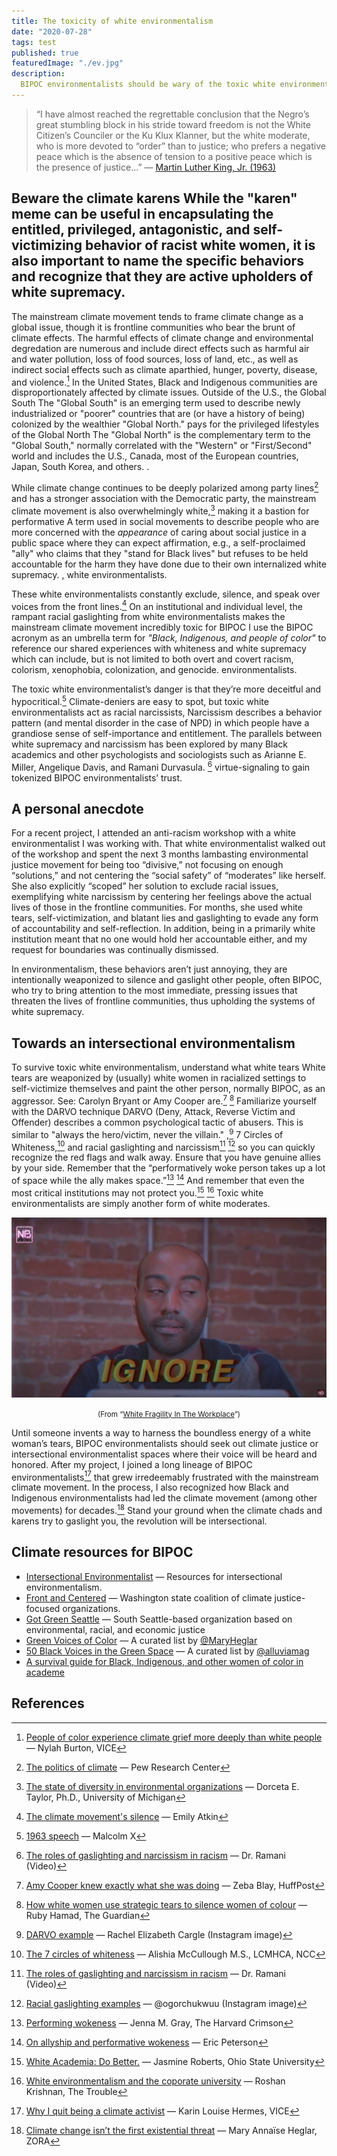 ```yaml
---
title: The toxicity of white environmentalism
date: "2020-07-28"
tags: test
published: true
featuredImage: "./ev.jpg"
description:
  BIPOC environmentalists should be wary of the toxic white environmentalists who will shamelessly virtue signal while silencing and gaslighting those who dare demand accountability.
---
```


> “I have almost reached the regrettable conclusion that the Negro’s great stumbling block in his stride toward freedom is not the White Citizen’s Counciler or the Ku Klux Klanner, but the white moderate, who is more devoted to “order” than to justice; who prefers a negative peace which is the absence of tension to a positive peace which is the presence of justice…” — [Martin Luther King, Jr. (1963)](https://www.africa.upenn.edu/Articles_Gen/Letter_Birmingham.html)

## Beware the climate <a class="annotation">karens<span> While the "karen" meme can be useful in encapsulating the entitled, privileged, antagonistic, and self-victimizing behavior of racist white women, it is also important to name the specific behaviors and recognize that they are active upholders of white supremacy.</span></a>


The mainstream climate movement tends to frame climate change as a global issue, though it is frontline communities who bear the brunt of <a class="annotation">climate effects.<span>
  The harmful effects of climate change and environmental degredation are numerous and include direct effects such as harmful air and water pollution, loss of food sources, loss of land, etc., as well as indirect social effects such as climate aparthied, hunger, poverty, disease, and violence.</span></a>[^1]
In the United States, Black and Indigenous communities are disproportionately affected by climate issues. Outside of the U.S., the <a class="annotation">Global South<span>
  The "Global South" is an emerging term used to describe newly industrialized or "poorer" countries that are (or have a history of being) colonized by the wealthier "Global North."
</span></a> pays for the privileged lifestyles of the <a class="annotation">Global North<span>
  The "Global North" is the complementary term to the "Global South," normally correlated with the "Western" or "First/Second" world and includes the U.S., Canada, most of the European countries, Japan, South Korea, and others.
</span></a>.

While climate change continues to be deeply polarized among party lines[^2] and has a stronger association with the Democratic party, the mainstream climate movement is also overwhelmingly white,[^3] making it a bastion for <a class="annotation">performative<span>
  A term used in social movements to describe people who are more concerned with the <em>appearance</em> of caring about social justice in a public space where they can expect affirmation, e.g., a self-proclaimed "ally" who claims that they "stand for Black lives" but refuses to be held accountable for the harm they have done due to their own internalized white supremacy.
</span></a>, white environmentalists.

These white environmentalists constantly exclude, silence, and speak over voices from the front lines.[^4] On an institutional and individual level, the rampant racial gaslighting from white environmentalists makes the mainstream climate movement incredibly toxic for <a class="annotation">BIPOC<span>
  I use the BIPOC acronym as an umbrella term for <em>"Black, Indigenous, and people of color"</em> to reference our shared experiences with whiteness and white supremacy which can include, but is not limited to both overt and covert racism, colorism, xenophobia, colonization, and genocide.
</span></a> environmentalists.

The toxic white environmentalist’s danger is that they’re more deceitful and hypocritical.[^5] Climate-deniers are easy to spot, but toxic white environmentalists act as <a class="annotation">racial narcissists,<span>
  Narcissism describes a behavior pattern (and mental disorder in the case of NPD) in which people have a grandiose sense of self-importance and entitlement. The parallels between white supremacy and narcissism has been explored by many Black academics and other psychologists and sociologists such as Arianne E. Miller, Angelique Davis, and Ramani Durvasula.
</span></a>[^6] virtue-signaling to gain tokenized BIPOC environmentalists’ trust.

## A personal anecdote

For a recent project, I attended an anti-racism workshop with a white environmentalist I was working with. That white environmentalist walked out of the workshop and spent the next 3 months lambasting environmental justice movement for being too “divisive,” not focusing on enough “solutions,” and not centering the “social safety” of “moderates” like herself. She also explicitly “scoped” her solution to exclude racial issues, exemplifying white narcissism by centering her feelings above the actual lives of those in the frontline communities. For months, she used white tears, self-victimization, and blatant lies and gaslighting to evade any form of accountability and self-reflection. In addition, being in a primarily white institution meant that no one would hold her accountable either, and my request for boundaries was continually dismissed.

In environmentalism, these behaviors aren’t just annoying, they are intentionally weaponized to silence and gaslight other people, often BIPOC, who try to bring attention to the most immediate, pressing issues that threaten the lives of frontline communities, thus upholding the systems of white supremacy.

## Towards an intersectional environmentalism

To survive toxic white environmentalism, understand what <a class="annotation">white tears<span>
  White tears are weaponized by (usually) white women in racialized settings to self-victimize themselves and paint the other person, normally BIPOC, as an aggressor. See: Carolyn Bryant or Amy Cooper
</span></a> are.[^7] [^8] Familiarize yourself with the <a class="annotation">DARVO technique<span>
  DARVO (Deny, Attack, Reverse Victim and Offender) describes a common psychological tactic of abusers. This is similar to "always the hero/victim, never the villain."
</span></a>,[^9] 7 Circles of Whiteness,[^10] and racial gaslighting and narcissism[^6] [^11] so you can quickly recognize the red flags and walk away. Ensure that you have genuine allies by your side. Remember that the “performatively woke person takes up a lot of space while the ally makes space.”[^12] [^13] And remember that even the most critical institutions may not protect you.[^14] [^15] Toxic white environmentalists are simply another form of white moderates.

<center>

![Image of man with caption that says "ignore" from "White Fragility in the Workplace"](./ignore.png)

<small>
(From “<a href="https://www.youtube.com/watch?v=ZPDpcYEdiOg">White Fragility In The Workplace</a>”)
</small>
</center>

Until someone invents a way to harness the boundless energy of a white woman’s tears, BIPOC environmentalists should seek out climate justice or intersectional environmentalist spaces where their voice will be heard and honored. After my project, I joined a long lineage of BIPOC environmentalists[^16] that grew irredeemably frustrated with the mainstream climate movement. In the process, I also recognized how Black and Indigenous environmentalists had led the climate movement (among other movements) for decades.[^17] Stand your ground when the climate chads and karens try to gaslight you, the revolution will be intersectional.

## Climate resources for BIPOC

- [Intersectional Environmentalist](https://www.intersectionalenvironmentalist.com/) — Resources for intersectional environmentalism.
- [Front and Centered](https://frontandcentered.org/) — Washington state coalition of climate justice-focused organizations.
- [Got Green Seattle](https://gotgreenseattle.org/) — South Seattle-based organization based on environmental, racial, and economic justice
- [Green Voices of Color](https://twitter.com/i/lists/1087490564977819648) — A curated list by [@MaryHeglar](https://twitter.com/MaryHeglar)
- [50 Black Voices in the Green Space](https://www.instagram.com/p/CBOthLgncU_/?igshid=1p7sp5rdnwg5x) — A curated list by [@alluviamag](https://www.instagram.com/alluviamag/)
- [A survival guide for Black, Indigenous, and other women of color in academe](https://www.chronicle.com/article/a-survival-guide-for-black-indigenous-and-other-women-of-color-in-academe)

## References

[^1]: [People of color experience climate grief more deeply than white people](https://www.vice.com/en_us/article/v7ggqx/people-of-color-experience-climate-grief-more-deeply-than-white-people) — Nylah Burton, VICE

[^2]: [The politics of climate](https://www.pewresearch.org/science/2016/10/04/the-politics-of-climate/) — Pew Research Center

[^3]: [The state of diversity in environmental organizations](https://orgs.law.harvard.edu/els/files/2014/02/FullReport_Green2.0_FINALReducedSize.pdf) — Dorceta E. Taylor, Ph.D., University of Michigan

[^4]: [The climate movement's silence](https://heated.world/p/the-climate-movements-silence) — Emily Atkin

[^5]: [1963 speech](https://www.digitalhistory.uh.edu/disp_textbook.cfm?smtid=3&psid=3619) — Malcolm X

[^6]: [The roles of gaslighting and narcissism in racism](https://www.youtube.com/watch?v=4aZKNck6LDE) — Dr. Ramani (Video)

[^7]: [Amy Cooper knew exactly what she was doing](https://www.huffpost.com/entry/amy-cooper-knew-exactly-what-she-was-doing_n_5ecd1d89c5b6c1f281e0fbc5) — Zeba Blay, HuffPost

[^8]: [How white women use strategic tears to silence women of colour](https://www.theguardian.com/commentisfree/2018/may/08/how-white-women-use-strategic-tears-to-avoid-accountability) — Ruby Hamad, The Guardian

[^9]: [DARVO example](https://www.instagram.com/p/CBAAOX3HN7c/) — Rachel Elizabeth Cargle (Instagram image)

[^10]: [The 7 circles of whiteness](https://medium.com/@alishiamccullough/the-7-circles-of-whiteness-cb60e53d14e0) — Alishia McCullough M.S., LCMHCA, NCC

[^11]: [Racial gaslighting examples](https://www.instagram.com/p/CA82O3YlqUS/) — @ogorchukwuu (Instagram image) 

[^12]: [Performing wokeness](https://www.thecrimson.com/column/better-left-unsaid/article/2018/10/1/gray-performing-wokeness/) — Jenna M. Gray, The Harvard Crimson

[^13]: [On allyship and performative wokeness](https://medium.com/@Tawdry_Hepburn/on-allyship-and-performative-wokeness-30581808bf8b) — Eric Peterson

[^14]: [White Academia: Do Better.](https://medium.com/the-faculty/white-academia-do-better-fa96cede1fc5) — Jasmine Roberts, Ohio State University

[^15]: [White environmentalism and the coporate university](https://www.the-trouble.com/content/2020/4/27/white-environmentalism-and-the-corporate-university) — Roshan Krishnan, The Trouble

[^16]: [Why I quit being a climate activist](https://www.vice.com/en_us/article/g5x5ny/why-i-quit-being-a-climate-activist) — Karin Louise Hermes, VICE

[^17]: [Climate change isn’t the first existential threat](https://zora.medium.com/sorry-yall-but-climate-change-ain-t-the-first-existential-threat-b3c999267aa0) — Mary Annaïse Heglar, ZORA


<!--
https://www.washingtonpost.com/nation/2020/05/27/this-invokes-history-terror-central-park-incident-between-white-woman-black-man-is-part-fraught-legacy/
-->